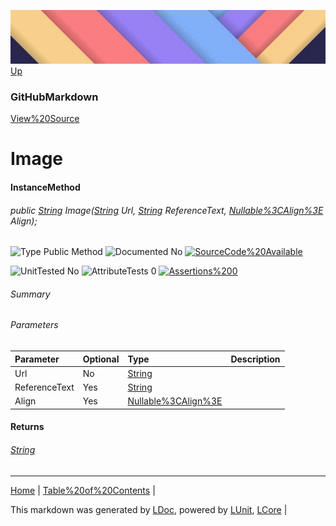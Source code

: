 ![](../Content/LDoc-banner-small.png "")
[Up](GitHubMarkdown.md)
### GitHubMarkdown
[View%20Source](../Markdown/GitHubMarkdown.cs)
# Image
#### InstanceMethod
###### public [String](https://www.google.com/#q=C%23+System.String) Image([String](https://www.google.com/#q=C%23+System.String) Url, [String](https://www.google.com/#q=C%23+System.String) ReferenceText, [Nullable%3CAlign%3E](https://www.google.com/#q=C%23+System.Nullable<Align>) Align);

![Type Public Method](http://b.repl.ca/v1/Type-Public%20Method-lightgrey.png "") ![Documented No](http://b.repl.ca/v1/Documented-No-red.png "") [![SourceCode%20Available](http://b.repl.ca/v1/SourceCode-Available-brightgreen.png%20%22%22)](../Markdown/GitHubMarkdown.cs#L404)

![UnitTested No](http://b.repl.ca/v1/UnitTested-No-lightgrey.png "") ![AttributeTests 0](http://b.repl.ca/v1/AttributeTests-0-lightgrey.png "") [![Assertions%200](http://b.repl.ca/v1/Assertions-0-brightgreen.png%20%22%22)](../Markdown/GitHubMarkdown.cs)
###### Summary
###### Parameters

Parameter | Optional | Type | Description
:---  | :---  | :---  | :--- 
Url | No | [String](https://www.google.com/#q=C%23+System.String) | 
ReferenceText | Yes | [String](https://www.google.com/#q=C%23+System.String) | 
Align | Yes | [Nullable%3CAlign%3E](https://www.google.com/#q=C%23+System.Nullable<Align>) | 

#### Returns
###### [String](https://www.google.com/#q=C%23+System.String)
---

[Home](../../README.md) | [Table%20of%20Contents](../../TableOfContents.md) | 


This markdown was generated by [LDoc](https://github.com/CodeSingularity/LDoc), powered by [LUnit](https://github.com/CodeSingularity/LUnit), [LCore](https://github.com/CodeSingularity/LCore) | 

